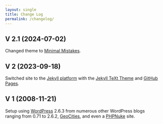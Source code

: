 ```yaml
---
layout: single
title: Change Log
permalink: /changelog/
---
```

## V 2.1 (2024-07-02)
Changed theme to [Minimal Mistakes](https://github.com/mmistakes/minimal-mistakes).

## V 2 (2023-09-18)
Switched site to the [Jekyll platform](https://jekyllrb.com) with the [Jekyll TeXt Theme](https://github.com/kitian616/jekyll-TeXt-theme) and [GitHub Pages](https://pages.github.com).

## V 1 (2008-11-21)
Setup using [WordPress](https://wordpress.org) 2.6.3 from numerous other WordPress blogs ranging from 0.71 to 2.6.2, [GeoCities](https://en.wikipedia.org/wiki/GeoCities), and even a [PHPNuke](https://en.wikipedia.org/wiki/PHP-Nuke) site.